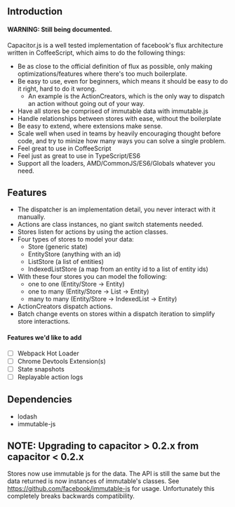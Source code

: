 ## Introduction
#### WARNING: Still being documented.
Capacitor.js is a well tested implementation of facebook's flux architecture written in CoffeeScript, which aims to do the following things:

* Be as close to the official definition of flux as possible, only making optimizations/features where there's too much boilerplate. 
* Be easy to use, even for beginners, which means it should be easy to do it right, hard to do it wrong.
  * An example is the ActionCreators, which is the only way to dispatch an action without going out of your way.
* Have all stores be comprised of immutable data with immutable.js
* Handle relationships between stores with ease, without the boilerplate
* Be easy to extend, where extensions make sense.
* Scale well when used in teams by heavily encouraging thought before code, and try to minize how many ways you can solve a single problem.
* Feel great to use in CoffeeScript
* Feel just as great to use in TypeScript/ES6
* Support all the loaders, AMD/CommonJS/ES6/Globals whatever you need.

## Features
* The dispatcher is an implementation detail, you never interact with it manually.
* Actions are class instances, no giant switch statements needed. 
* Stores listen for actions by using the action classes.
* Four types of stores to model your data:
  * Store (generic state)
  * EntityStore (anything with an id)
  * ListStore (a list of entities)
  * IndexedListStore (a map from an entity id to a list of entity ids)
* With these four stores you can model the following:
  * one to one (Entity/Store -> Entity)
  * one to many (Entity/Store -> List -> Entity)
  * many to many (Entity/Store -> IndexedList -> Entity)
* ActionCreators dispatch actions.
* Batch change events on stores within a dispatch iteration to simplify store interactions.


#### Features we'd like to add
 - [ ] Webpack Hot Loader
 - [ ] Chrome Devtools Extension(s)
 - [ ] State snapshots
 - [ ] Replayable action logs

## Dependencies
* lodash
* immutable-js

## NOTE: Upgrading to capacitor > 0.2.x from capacitor < 0.2.x

Stores now use immutable js for the data. The API is still the same but the data returned is now instances of immutable's classes. See https://github.com/facebook/immutable-js for usage. Unfortunately this completely breaks backwards compatibility.
